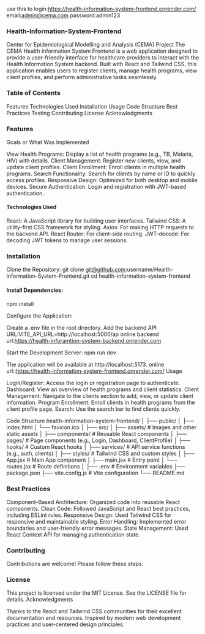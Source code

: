 use this to login:https://health-information-system-frontend.onrender.com/
email:admin@cema.com
password:admin123




### Health-Information-System-Frontend
Center for Epidemiological Modelling and Analysis (CEMA) Project
The CEMA Health Information System Frontend is a web application designed to provide a user-friendly interface for healthcare providers to interact with the Health Information System backend. Built with React and Tailwind CSS, this application enables users to register clients, manage health programs, view client profiles, and perform administrative tasks seamlessly.
 ### Table of Contents

Features
Technologies Used
Installation
Usage
Code Structure
Best Practices
Testing
Contributing
License
Acknowledgments

### Features
Goals or What Was Implemented

View Health Programs: Display a list of health programs (e.g., TB, Malaria, HIV) with details.
Client Management: Register new clients, view, and update client profiles.
Client Enrollment: Enroll clients in multiple health programs.
Search Functionality: Search for clients by name or ID to quickly access profiles.
Responsive Design: Optimized for both desktop and mobile devices.
Secure Authentication: Login and registration with JWT-based authentication.

#### Technologies Used

React: A JavaScript library for building user interfaces.
Tailwind CSS: A utility-first CSS framework for styling.
Axios: For making HTTP requests to the backend API.
React Router: For client-side routing.
JWT-decode: For decoding JWT tokens to manage user sessions.
### Installation
Clone the Repository:
git clone git@github.com:username/Health-Information-System-Frontend.git
cd health-information-system-frontend

#### Install Dependencies:
npm install

Configure the Application:

Create a .env file in the root directory.
Add the backend API URL:VITE_API_URL=http://localhost:5000/ap
online backend url:https://health-inforamtion-system-backend.onrender.com



Start the Development Server:
npm run dev

The application will be available at http://localhost:5173.
 online url::https://health-information-system-frontend.onrender.com/
Usage

Login/Register: Access the login or registration page to authenticate.
Dashboard: View an overview of health programs and client statistics.
Client Management: Navigate to the clients section to add, view, or update client information.
Program Enrollment: Enroll clients in health programs from the client profile page.
Search: Use the search bar to find clients quickly.

Code Structure
health-information-system-frontend/
│
├── public/
│   ├── index.html
│   └── favicon.ico
│
├── src/
│   ├── assets/             # Images and other static assets
│   ├── components/         # Reusable React components
│   ├── pages/              # Page components (e.g., Login, Dashboard, ClientProfile)
│   ├── hooks/              # Custom React hooks
│   ├── services/           # API service functions (e.g., auth, clients)
│   ├── styles/             # Tailwind CSS and custom styles
│   ├── App.jsx             # Main App component
│   ├── main.jsx            # Entry point
│   └── routes.jsx          # Route definitions
│
├── .env                    # Environment variables
├── package.json
├── vite.config.js          # Vite configuration
└── README.md

### Best Practices

Component-Based Architecture: Organized code into reusable React components.
Clean Code: Followed JavaScript and React best practices, including ESLint rules.
Responsive Design: Used Tailwind CSS for responsive and maintainable styling.
Error Handling: Implemented error boundaries and user-friendly error messages.
State Management: Used React Context API for managing authentication state.




### Contributing
Contributions are welcome! Please follow these steps:



### License
This project is licensed under the MIT License. See the LICENSE file for details.
Acknowledgments

Thanks to the React and Tailwind CSS communities for their excellent documentation and resources.
Inspired by modern web development practices and user-centered design principles.

